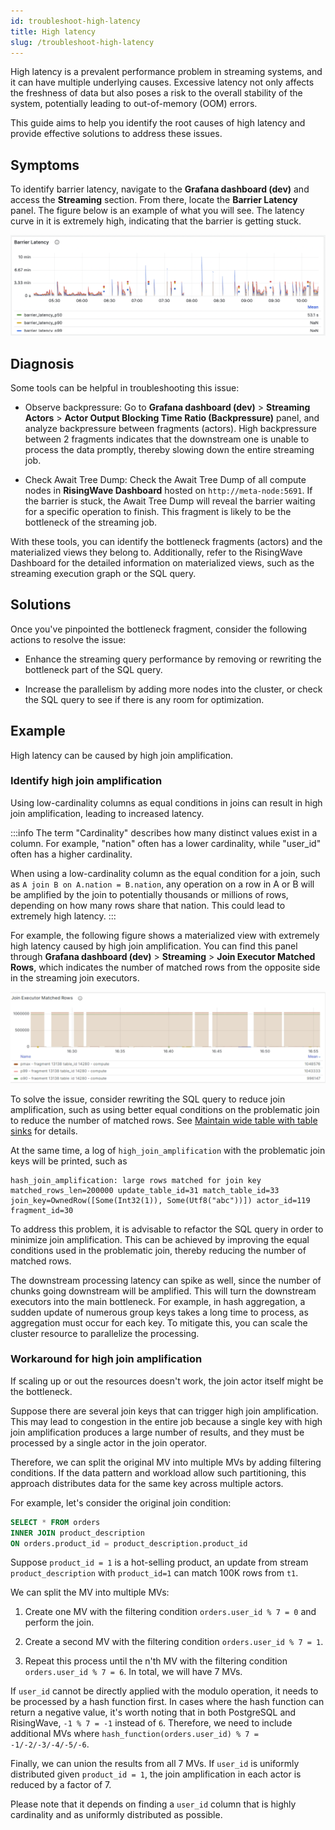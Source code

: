 ```yaml
---
id: troubleshoot-high-latency
title: High latency
slug: /troubleshoot-high-latency
---
```


High latency is a prevalent performance problem in streaming systems, and it can have multiple underlying causes. Excessive latency not only affects the freshness of data but also poses a risk to the overall stability of the system, potentially leading to out-of-memory (OOM) errors.

This guide aims to help you identify the root causes of high latency and provide effective solutions to address these issues.

## Symptoms

To identify barrier latency, navigate to the **Grafana dashboard (dev)** and access the **Streaming** section. From there, locate the **Barrier Latency** panel. The figure below is an example of what you will see. The latency curve in it is extremely high, indicating that the barrier is getting stuck.

![An example of extremely high latency](../images/example_bad_barrier_latency.png)

## Diagnosis

Some tools can be helpful in troubleshooting this issue:

- Observe backpressure: Go to **Grafana dashboard (dev)** > **Streaming Actors** > **Actor Output Blocking Time Ratio (Backpressure)** panel, and analyze backpressure between fragments (actors). High backpressure between 2 fragments indicates that the downstream one is unable to process the data promptly, thereby slowing down the entire streaming job.

- Check Await Tree Dump: Check the Await Tree Dump of all compute nodes in **RisingWave Dashboard** hosted on `http://meta-node:5691`. If the barrier is stuck, the Await Tree Dump will reveal the barrier waiting for a specific operation to finish. This fragment is likely to be the bottleneck of the streaming job.

With these tools, you can identify the bottleneck fragments (actors) and the materialized views they belong to. Additionally, refer to the RisingWave Dashboard for the detailed information on materialized views, such as the streaming execution graph or the SQL query.

## Solutions

Once you've pinpointed the bottleneck fragment, consider the following actions to resolve the issue:

- Enhance the streaming query performance by removing or rewriting the bottleneck part of the SQL query.

- Increase the parallelism by adding more nodes into the cluster, or check the SQL query to see if there is any room for optimization.

## Example

High latency can be caused by high join amplification.

### Identify high join amplification

Using low-cardinality columns as equal conditions in joins can result in high join amplification, leading to increased latency.

:::info
The term "Cardinality" describes how many distinct values exist in a column. For example, "nation" often has a lower cardinality, while "user_id" often has a higher cardinality.

When using a low-cardinality column as the equal condition for a join, such as `A join B on A.nation = B.nation`, any operation on a row in A or B will be amplified by the join to potentially thousands or millions of rows, depending on how many rows share that nation. This could lead to extremely high latency.
:::

For example, the following figure shows a materialized view with extremely high latency caused by high join amplification. You can find this panel through **Grafana dashboard (dev)** > **Streaming** > **Join Executor Matched Rows**, which indicates the number of matched rows from the opposite side in the streaming join executors.

![An example of extremely high latency](../images/example_high_join_matched_rows.png)

To solve the issue, consider rewriting the SQL query to reduce join amplification, such as using better equal conditions on the problematic join to reduce the number of matched rows. See [Maintain wide table with table sinks](/transform/multiple-table-sink.md) for details.

At the same time, a log of `high_join_amplification` with the problematic join keys will be printed, such as

```
hash_join_amplification: large rows matched for join key matched_rows_len=200000 update_table_id=31 match_table_id=33 join_key=OwnedRow([Some(Int32(1)), Some(Utf8("abc"))]) actor_id=119 fragment_id=30
```

To address this problem, it is advisable to refactor the SQL query in order to minimize join amplification. This can be achieved by improving the equal conditions used in the problematic join, thereby reducing the number of matched rows.

The downstream processing latency can spike as well, since the number of chunks going downstream will be amplified. This will turn the downstream executors into the main bottleneck. For example, in hash aggregation, a sudden update of numerous group keys takes a long time to process, as aggregation must occur for each key. To mitigate this, you can scale the cluster resource to parallelize the processing.

### Workaround for high join amplification

If scaling up or out the resources doesn't work, the join actor itself might be the bottleneck.

Suppose there are several join keys that can trigger high join amplification. This may lead to congestion in the entire job because a single key with high join amplification produces a large number of results, and they must be processed by a single actor in the join operator.

Therefore, we can split the original MV into multiple MVs by adding filtering conditions. If the data pattern and workload allow such partitioning, this approach distributes data for the same key across multiple actors.

For example, let's consider the original join condition:

```sql
SELECT * FROM orders
INNER JOIN product_description
ON orders.product_id = product_description.product_id
```

Suppose `product_id = 1` is a hot-selling product, an update from stream `product_description` with `product_id=1` can match 100K rows from `t1`.

We can split the MV into multiple MVs:

1. Create one MV with the filtering condition `orders.user_id % 7 = 0` and perform the join.

2. Create a second MV with the filtering condition `orders.user_id % 7 = 1`.

3. Repeat this process until the n'th MV with the filtering condition `orders.user_id % 7 = 6`. In total, we will have 7 MVs.

If `user_id` cannot be directly applied with the modulo operation, it needs to be processed by a hash function first. In cases where the hash function can return a negative value, it's worth noting that in both PostgreSQL and RisingWave, `-1 % 7 = -1` instead of `6`. Therefore, we need to include additional MVs where `hash_function(orders.user_id) % 7 = -1/-2/-3/-4/-5/-6`.

Finally, we can union the results from all 7 MVs. If `user_id` is uniformly distributed given `product_id = 1`, the join amplification in each actor is reduced by a factor of 7.

Please note that it depends on finding a `user_id` column that is highly cardinality and as uniformly distributed as possible.

